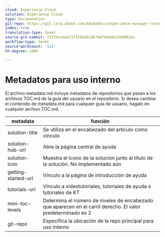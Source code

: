 ```yaml
---
cloud: Experience Cloud
solution: Experience Cloud
type: Documenation
git-repo: https://git.corp.adobe.com/AdobeDocs/experience-manager-release-information.es-ES
index: true
translation-type: tm+mt
source-git-commit: 7377dceaae71f356b1b14670df64ade13e8992ea
workflow-type: tm+mt
source-wordcount: '111'
ht-degree: 100%

---
```



# Metadatos para uso interno

El archivo metadata.md incluye metadatos de repositorios que pasan a los archivos TOC.md de la guía del usuario en el repositorio. Si desea cambiar el contenido de metadata.md para cualquier guía de usuario, hágalo en cualquier archivo TOC.md.

| metadata | función |
|--- |--- |
| solution-title | Se utiliza en el encabezado del artículo como vínculo |
| solution-hub-url | Abre la página central de ayuda |
| solution-icon | Muestra el icono de la solución junto al título de la solución. No implementado aún |
| getting-started-url | Vínculo a la página de introducción de ayuda |
| tutorials-url | Vínculo a videotutoriales, tutoriales de ayuda o tutoriales de KT |
| mini-toc-levels | Determina el número de niveles de encabezado que aparecen en el carril derecho. El valor predeterminado es 2 |
| git-repo | Especifica la ubicación de la repo principal para uso interno |
